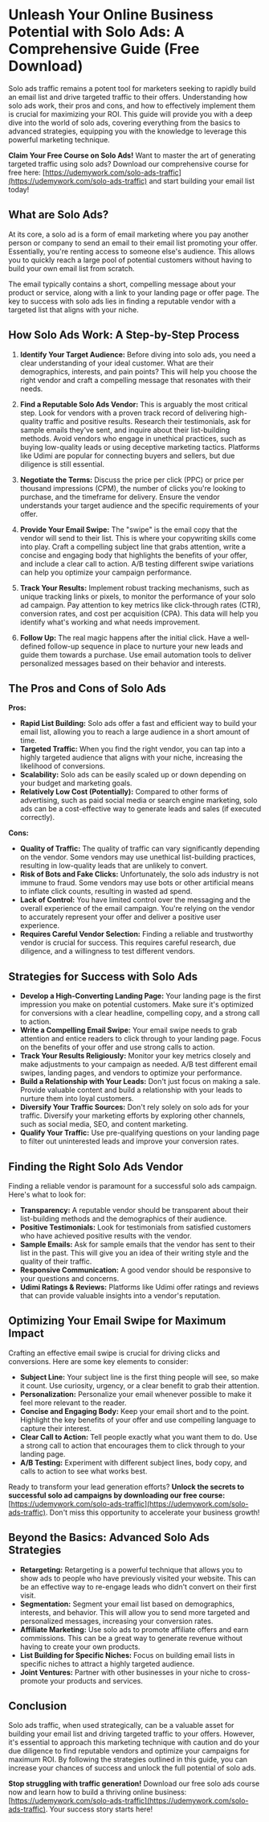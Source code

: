 # Unleash Your Online Business Potential with Solo Ads: A Comprehensive Guide (Free Download)

Solo ads traffic remains a potent tool for marketers seeking to rapidly build an email list and drive targeted traffic to their offers. Understanding how solo ads work, their pros and cons, and how to effectively implement them is crucial for maximizing your ROI. This guide will provide you with a deep dive into the world of solo ads, covering everything from the basics to advanced strategies, equipping you with the knowledge to leverage this powerful marketing technique.

**Claim Your Free Course on Solo Ads!**  Want to master the art of generating targeted traffic using solo ads? Download our comprehensive course for free here: [https://udemywork.com/solo-ads-traffic](https://udemywork.com/solo-ads-traffic) and start building your email list today!

## What are Solo Ads?

At its core, a solo ad is a form of email marketing where you pay another person or company to send an email to their email list promoting your offer.  Essentially, you're renting access to someone else's audience. This allows you to quickly reach a large pool of potential customers without having to build your own email list from scratch.

The email typically contains a short, compelling message about your product or service, along with a link to your landing page or offer page. The key to success with solo ads lies in finding a reputable vendor with a targeted list that aligns with your niche.

## How Solo Ads Work: A Step-by-Step Process

1.  **Identify Your Target Audience:** Before diving into solo ads, you need a clear understanding of your ideal customer. What are their demographics, interests, and pain points? This will help you choose the right vendor and craft a compelling message that resonates with their needs.

2.  **Find a Reputable Solo Ads Vendor:** This is arguably the most critical step. Look for vendors with a proven track record of delivering high-quality traffic and positive results.  Research their testimonials, ask for sample emails they've sent, and inquire about their list-building methods. Avoid vendors who engage in unethical practices, such as buying low-quality leads or using deceptive marketing tactics.  Platforms like Udimi are popular for connecting buyers and sellers, but due diligence is still essential.

3.  **Negotiate the Terms:** Discuss the price per click (PPC) or price per thousand impressions (CPM), the number of clicks you're looking to purchase, and the timeframe for delivery. Ensure the vendor understands your target audience and the specific requirements of your offer.

4.  **Provide Your Email Swipe:**  The "swipe" is the email copy that the vendor will send to their list.  This is where your copywriting skills come into play.  Craft a compelling subject line that grabs attention, write a concise and engaging body that highlights the benefits of your offer, and include a clear call to action. A/B testing different swipe variations can help you optimize your campaign performance.

5.  **Track Your Results:**  Implement robust tracking mechanisms, such as unique tracking links or pixels, to monitor the performance of your solo ad campaign.  Pay attention to key metrics like click-through rates (CTR), conversion rates, and cost per acquisition (CPA). This data will help you identify what's working and what needs improvement.

6.  **Follow Up:**  The real magic happens after the initial click.  Have a well-defined follow-up sequence in place to nurture your new leads and guide them towards a purchase.  Use email automation tools to deliver personalized messages based on their behavior and interests.

## The Pros and Cons of Solo Ads

**Pros:**

*   **Rapid List Building:** Solo ads offer a fast and efficient way to build your email list, allowing you to reach a large audience in a short amount of time.
*   **Targeted Traffic:** When you find the right vendor, you can tap into a highly targeted audience that aligns with your niche, increasing the likelihood of conversions.
*   **Scalability:**  Solo ads can be easily scaled up or down depending on your budget and marketing goals.
*   **Relatively Low Cost (Potentially):** Compared to other forms of advertising, such as paid social media or search engine marketing, solo ads can be a cost-effective way to generate leads and sales (if executed correctly).

**Cons:**

*   **Quality of Traffic:** The quality of traffic can vary significantly depending on the vendor.  Some vendors may use unethical list-building practices, resulting in low-quality leads that are unlikely to convert.
*   **Risk of Bots and Fake Clicks:**  Unfortunately, the solo ads industry is not immune to fraud.  Some vendors may use bots or other artificial means to inflate click counts, resulting in wasted ad spend.
*   **Lack of Control:** You have limited control over the messaging and the overall experience of the email campaign.  You're relying on the vendor to accurately represent your offer and deliver a positive user experience.
*   **Requires Careful Vendor Selection:** Finding a reliable and trustworthy vendor is crucial for success.  This requires careful research, due diligence, and a willingness to test different vendors.

## Strategies for Success with Solo Ads

*   **Develop a High-Converting Landing Page:** Your landing page is the first impression you make on potential customers.  Make sure it's optimized for conversions with a clear headline, compelling copy, and a strong call to action.
*   **Write a Compelling Email Swipe:**  Your email swipe needs to grab attention and entice readers to click through to your landing page.  Focus on the benefits of your offer and use strong calls to action.
*   **Track Your Results Religiously:**  Monitor your key metrics closely and make adjustments to your campaign as needed.  A/B test different email swipes, landing pages, and vendors to optimize your performance.
*   **Build a Relationship with Your Leads:**  Don't just focus on making a sale.  Provide valuable content and build a relationship with your leads to nurture them into loyal customers.
*   **Diversify Your Traffic Sources:**  Don't rely solely on solo ads for your traffic.  Diversify your marketing efforts by exploring other channels, such as social media, SEO, and content marketing.
*   **Qualify Your Traffic:** Use pre-qualifying questions on your landing page to filter out uninterested leads and improve your conversion rates.

## Finding the Right Solo Ads Vendor

Finding a reliable vendor is paramount for a successful solo ads campaign. Here's what to look for:

*   **Transparency:** A reputable vendor should be transparent about their list-building methods and the demographics of their audience.
*   **Positive Testimonials:** Look for testimonials from satisfied customers who have achieved positive results with the vendor.
*   **Sample Emails:** Ask for sample emails that the vendor has sent to their list in the past. This will give you an idea of their writing style and the quality of their traffic.
*   **Responsive Communication:** A good vendor should be responsive to your questions and concerns.
*   **Udimi Ratings & Reviews:** Platforms like Udimi offer ratings and reviews that can provide valuable insights into a vendor's reputation.

## Optimizing Your Email Swipe for Maximum Impact

Crafting an effective email swipe is crucial for driving clicks and conversions. Here are some key elements to consider:

*   **Subject Line:** Your subject line is the first thing people will see, so make it count. Use curiosity, urgency, or a clear benefit to grab their attention.
*   **Personalization:** Personalize your email whenever possible to make it feel more relevant to the reader.
*   **Concise and Engaging Body:** Keep your email short and to the point. Highlight the key benefits of your offer and use compelling language to capture their interest.
*   **Clear Call to Action:** Tell people exactly what you want them to do. Use a strong call to action that encourages them to click through to your landing page.
*   **A/B Testing:** Experiment with different subject lines, body copy, and calls to action to see what works best.

Ready to transform your lead generation efforts? **Unlock the secrets to successful solo ad campaigns by downloading our free course:** [https://udemywork.com/solo-ads-traffic](https://udemywork.com/solo-ads-traffic). Don't miss this opportunity to accelerate your business growth!

## Beyond the Basics: Advanced Solo Ads Strategies

*   **Retargeting:** Retargeting is a powerful technique that allows you to show ads to people who have previously visited your website. This can be an effective way to re-engage leads who didn't convert on their first visit.
*   **Segmentation:** Segment your email list based on demographics, interests, and behavior. This will allow you to send more targeted and personalized messages, increasing your conversion rates.
*   **Affiliate Marketing:** Use solo ads to promote affiliate offers and earn commissions. This can be a great way to generate revenue without having to create your own products.
*   **List Building for Specific Niches:** Focus on building email lists in specific niches to attract a highly targeted audience.
*   **Joint Ventures:** Partner with other businesses in your niche to cross-promote your products and services.

## Conclusion

Solo ads traffic, when used strategically, can be a valuable asset for building your email list and driving targeted traffic to your offers. However, it's essential to approach this marketing technique with caution and do your due diligence to find reputable vendors and optimize your campaigns for maximum ROI. By following the strategies outlined in this guide, you can increase your chances of success and unlock the full potential of solo ads.

**Stop struggling with traffic generation!** Download our free solo ads course now and learn how to build a thriving online business: [https://udemywork.com/solo-ads-traffic](https://udemywork.com/solo-ads-traffic).  Your success story starts here!
